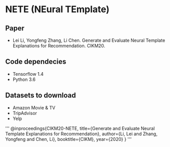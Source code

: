 # NETE (NEural TEmplate)

## Paper
- Lei Li, Yongfeng Zhang, Li Chen. Generate and Evaluate Neural Template Explanations for Recommendation. CIKM20.

## Code dependecies
- Tensorflow 1.4
- Python 3.6

## Datasets to download
- Amazon Movie & TV
- TripAdvisor
- Yelp

'''
@inproceedings{CIKM20-NETE,
	title={Generate and Evaluate Neural Template Explanations for Recommendation},
	author={Li, Lei and Zhang, Yongfeng and Chen, Li},
	booktitle={CIKM},
	year={2020}
}
'''
